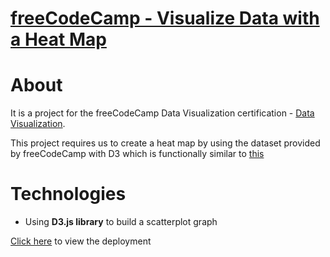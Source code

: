 # [freeCodeCamp - Visualize Data with a Heat Map](https://www.freecodecamp.org/learn/data-visualization/data-visualization-projects/visualize-data-with-a-heat-map)

# About

It is a project for the freeCodeCamp Data Visualization certification - [Data Visualization](https://www.freecodecamp.org/learn/data-visualization/).

This project requires us to create a heat map by using the dataset provided by freeCodeCamp with D3 which is functionally similar to [this](https://codepen.io/freeCodeCamp/pen/JEXgeY?editors=1010)

# Technologies

- Using **D3.js library** to build a scatterplot graph

[Click here](https://jadefred.github.io/freeCodeCamp-Visualize-Data-with-a-Heat-Map/) to view the deployment
